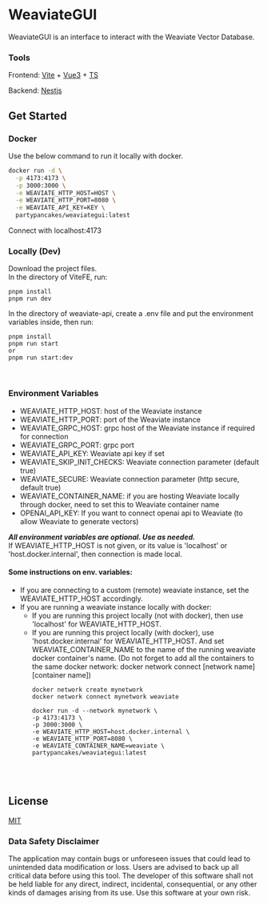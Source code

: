 # WeaviateGUI

WeaviateGUI is an interface to interact with the Weaviate Vector Database.

### Tools
Frontend: 
<a href="https://vite.dev/" target="blank">Vite</a>
+
<a href="https://vuejs.org/" target="blank">Vue3</a>
+
<a href="https://www.typescriptlang.org/" target="blank">TS</a>

Backend: <a href="http://nestjs.com/" target="blank">Nestjs</a>

## Get Started

### Docker

Use the below command to run it locally with docker.

```bash
docker run -d \
  -p 4173:4173 \
  -p 3000:3000 \
  -e WEAVIATE_HTTP_HOST=HOST \
  -e WEAVIATE_HTTP_PORT=8080 \
  -e WEAVIATE_API_KEY=KEY \
  partypancakes/weaviategui:latest
```
Connect with localhost:4173

### Locally (Dev)
Download the project files. <br />
In the directory of ViteFE, run: 
```
pnpm install
pnpm run dev
```
In the directory of weaviate-api, create a .env file and put the environment variables inside, then run:
```
pnpm install
pnpm run start 
or 
pnpm run start:dev
```

<br />

### Environment Variables
- WEAVIATE_HTTP_HOST: host of the Weaviate instance
- WEAVIATE_HTTP_PORT: port of the Weaviate instance
- WEAVIATE_GRPC_HOST: grpc host of the Weaviate instance if required for connection
- WEAVIATE_GRPC_PORT: grpc port
- WEAVIATE_API_KEY: Weaviate api key if set
- WEAVIATE_SKIP_INIT_CHECKS: Weaviate connection parameter (default true)
- WEAVIATE_SECURE: Weaviate connection parameter (http secure, default true)
- WEAVIATE_CONTAINER_NAME: if you are hosting Weaviate locally through docker, need to set this to Weaviate container name
- OPENAI_API_KEY: If you want to connect openai api to Weaviate (to allow Weaviate to generate vectors)

***All environment variables are optional. Use as needed.*** <br />
If WEAVIATE_HTTP_HOST is not given, or its value is 'localhost' or 'host.docker.internal', then connection is made local.

#### Some instructions on env. variables:
- If you are connecting to a custom (remote) weaviate instance, set the WEAVIATE_HTTP_HOST accordingly. 
- If you are running a weaviate instance locally with docker:
    - If you are running this project locally (not with docker), then use 'localhost' for WEAVIATE_HTTP_HOST. 
    - If you are running this project locally (with docker), use 'host.docker.internal' for WEAVIATE_HTTP_HOST. And set WEAVIATE_CONTAINER_NAME to the name of the running weaviate docker container's name. (Do not forget to add all the containers to the same docker network: docker network connect [network name] [container name])
        ```
        docker network create mynetwork
        docker network connect mynetwork weaviate

        docker run -d --network mynetwork \
        -p 4173:4173 \
        -p 3000:3000 \
        -e WEAVIATE_HTTP_HOST=host.docker.internal \
        -e WEAVIATE_HTTP_PORT=8080 \
        -e WEAVIATE_CONTAINER_NAME=weaviate \
        partypancakes/weaviategui:latest
        ```

<br />
<br />

## License
[MIT](https://choosealicense.com/licenses/mit/)

### Data Safety Disclaimer
The application may contain bugs or unforeseen issues that could lead to unintended data modification or loss. Users are advised to back up all critical data before using this tool. The developer of this software shall not be held liable for any direct, indirect, incidental, consequential, or any other kinds of damages arising from its use. Use this software at your own risk.
